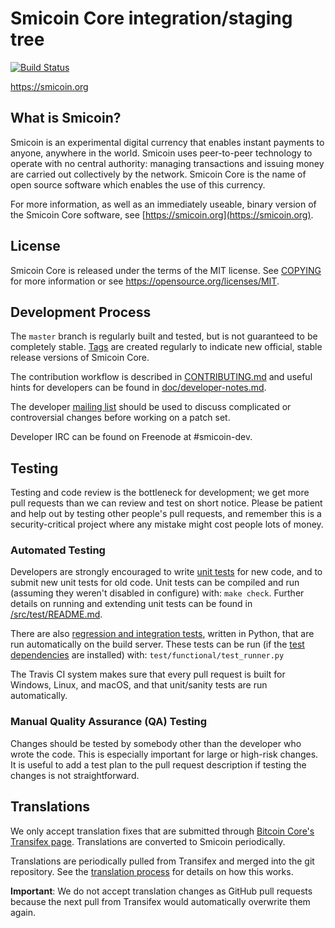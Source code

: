 Smicoin Core integration/staging tree
=====================================

[![Build Status](https://travis-ci.org/smicoin-project/smicoin.svg?branch=master)](https://travis-ci.org/smicoin-project/smicoin)

https://smicoin.org

What is Smicoin?
----------------

Smicoin is an experimental digital currency that enables instant payments to
anyone, anywhere in the world. Smicoin uses peer-to-peer technology to operate
with no central authority: managing transactions and issuing money are carried
out collectively by the network. Smicoin Core is the name of open source
software which enables the use of this currency.

For more information, as well as an immediately useable, binary version of
the Smicoin Core software, see [https://smicoin.org](https://smicoin.org).

License
-------

Smicoin Core is released under the terms of the MIT license. See [COPYING](COPYING) for more
information or see https://opensource.org/licenses/MIT.

Development Process
-------------------

The `master` branch is regularly built and tested, but is not guaranteed to be
completely stable. [Tags](https://github.com/smicoin-project/smicoin/tags) are created
regularly to indicate new official, stable release versions of Smicoin Core.

The contribution workflow is described in [CONTRIBUTING.md](CONTRIBUTING.md)
and useful hints for developers can be found in [doc/developer-notes.md](doc/developer-notes.md).

The developer [mailing list](https://groups.google.com/forum/#!forum/smicoin-dev)
should be used to discuss complicated or controversial changes before working
on a patch set.

Developer IRC can be found on Freenode at #smicoin-dev.

Testing
-------

Testing and code review is the bottleneck for development; we get more pull
requests than we can review and test on short notice. Please be patient and help out by testing
other people's pull requests, and remember this is a security-critical project where any mistake might cost people
lots of money.

### Automated Testing

Developers are strongly encouraged to write [unit tests](src/test/README.md) for new code, and to
submit new unit tests for old code. Unit tests can be compiled and run
(assuming they weren't disabled in configure) with: `make check`. Further details on running
and extending unit tests can be found in [/src/test/README.md](/src/test/README.md).

There are also [regression and integration tests](/test), written
in Python, that are run automatically on the build server.
These tests can be run (if the [test dependencies](/test) are installed) with: `test/functional/test_runner.py`

The Travis CI system makes sure that every pull request is built for Windows, Linux, and macOS, and that unit/sanity tests are run automatically.

### Manual Quality Assurance (QA) Testing

Changes should be tested by somebody other than the developer who wrote the
code. This is especially important for large or high-risk changes. It is useful
to add a test plan to the pull request description if testing the changes is
not straightforward.

Translations
------------

We only accept translation fixes that are submitted through [Bitcoin Core's Transifex page](https://www.transifex.com/projects/p/bitcoin/).
Translations are converted to Smicoin periodically.

Translations are periodically pulled from Transifex and merged into the git repository. See the
[translation process](doc/translation_process.md) for details on how this works.

**Important**: We do not accept translation changes as GitHub pull requests because the next
pull from Transifex would automatically overwrite them again.
